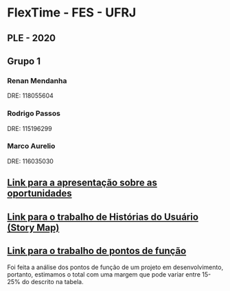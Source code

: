 # FlexTime - FES - UFRJ
## PLE - 2020
## Grupo 1
### Renan Mendanha
DRE: 118055604
### Rodrigo Passos
DRE: 115196299
### Marco Aurelio
DRE: 116035030

## [Link para a apresentação sobre as oportunidades](https://docs.google.com/presentation/d/1WKw0rXlK_6LtJDeIbqEFIgiWm_uWjZAT6hRvB1HjCBI/edit?usp=sharing)
## [Link para o trabalho de Histórias do Usuário (Story Map)](https://miro.com/welcomeonboard/BRuMej3roHJBUEdKhVMULk5MY1twvtXpnK5vVt91aQpZKpuM7zCFhAwhod30vKNo)
## [Link para o trabalho de pontos de função](https://docs.google.com/spreadsheets/d/1voGMdp-_yMla13pED7LHVxbrCSR98XVNLB7uwObjSaE/edit?usp=sharing)
Foi feita a análise dos pontos de função de um projeto em desenvolvimento, portanto, estimamos o total com uma margem que pode variar entre 15-25% do descrito na tabela.
